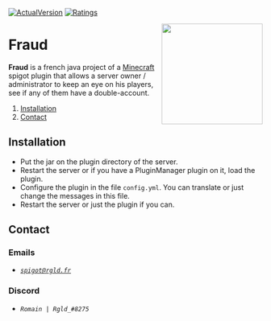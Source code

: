 [![ActualVersion](https://badges.spiget.org/resources/version/Version-green-69872.svg)](https://api.spiget.org/v2/resources/69872/versions/latest/download)
[![Ratings](https://badges.spiget.org/resources/rating/Rating-blue-69872.svg)](https://www.spigotmc.org/resources/fraud.69872/)

<img align="right" src="https://i.imgur.com/WjvQClG.png" height="200" width="200">

# Fraud
**Fraud** is a french java project of a [Minecraft](https://www.minecraft.net) spigot plugin that allows a server owner / administrator to keep an eye on his players, see if any of them have a double-account.

1. [Installation](#Installation)
1. [Contact](#Contact)

## **Installation**

- Put the jar on the plugin directory of the server.
- Restart the server or if you have a PluginManager plugin on it, load the plugin.
- Configure the plugin in the file `config.yml`. You can translate or just change the messages in this file.
- Restart the server or just the plugin if you can.

## Contact
### Emails
- [*`spigot@rgld.fr`*](mailto:spigot@rgld.fr)

### Discord
- *`Romain | Rgld_#8275`*
